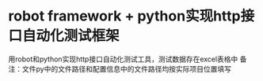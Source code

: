 # robot framework + python实现http接口自动化测试框架

用robot和python实现http接口自动化测试工具，测试数据存在excel表格中
备注：文件py中的文件路径和配置信息中的文件路径均按实际项目位置填写
